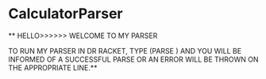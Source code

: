 ﻿# CalculatorParser
**
HELLO>>>>>>
WELCOME TO MY PARSER
>>>>>>>>>>>>>>>>

TO RUN MY PARSER IN DR RACKET, TYPE (PARSE <FILENAME>)
AND YOU WILL BE INFORMED OF A SUCCESSFUL PARSE OR 
AN ERROR WILL BE THROWN ON THE APPROPRIATE LINE.**
